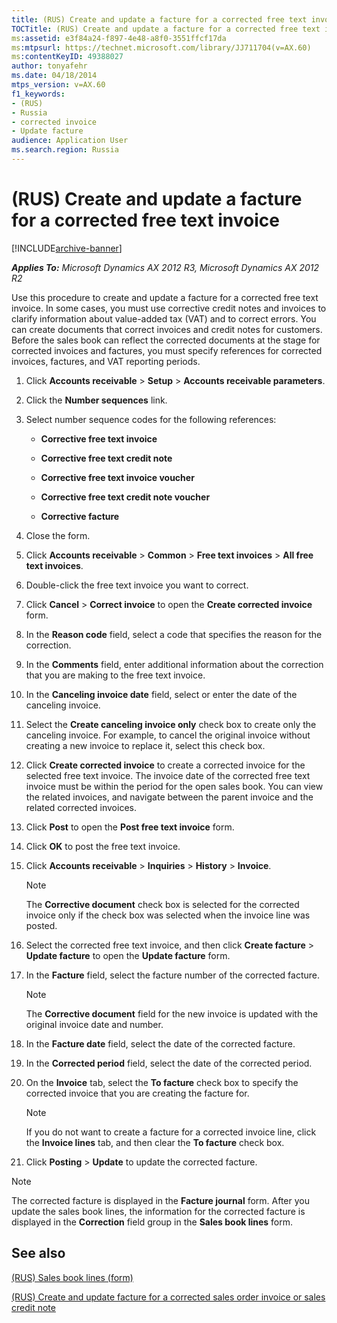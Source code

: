 ```yaml
---
title: (RUS) Create and update a facture for a corrected free text invoice
TOCTitle: (RUS) Create and update a facture for a corrected free text invoice
ms:assetid: e3f84a24-f897-4e48-a8f0-3551ffcf17da
ms:mtpsurl: https://technet.microsoft.com/library/JJ711704(v=AX.60)
ms:contentKeyID: 49388027
author: tonyafehr
ms.date: 04/18/2014
mtps_version: v=AX.60
f1_keywords:
- (RUS)
- Russia
- corrected invoice
- Update facture
audience: Application User
ms.search.region: Russia
---
```


# (RUS) Create and update a facture for a corrected free text invoice 


[!INCLUDE[archive-banner](includes/archive-banner.md)]


_**Applies To:** Microsoft Dynamics AX 2012 R3, Microsoft Dynamics AX 2012 R2_

Use this procedure to create and update a facture for a corrected free text invoice. In some cases, you must use corrective credit notes and invoices to clarify information about value-added tax (VAT) and to correct errors. You can create documents that correct invoices and credit notes for customers. Before the sales book can reflect the corrected documents at the stage for corrected invoices and factures, you must specify references for corrected invoices, factures, and VAT reporting periods.

1.  Click **Accounts receivable** \> **Setup** \> **Accounts receivable parameters**.

2.  Click the **Number sequences** link.

3.  Select number sequence codes for the following references:
    
      - **Corrective free text invoice**
    
      - **Corrective free text credit note**
    
      - **Corrective free text invoice voucher**
    
      - **Corrective free text credit note voucher**
    
      - **Corrective facture**

4.  Close the form.

5.  Click **Accounts receivable** \> **Common** \> **Free text invoices** \> **All free text invoices**.

6.  Double-click the free text invoice you want to correct.

7.  Click **Cancel** \> **Correct invoice** to open the **Create corrected invoice** form.

8.  In the **Reason code** field, select a code that specifies the reason for the correction.

9.  In the **Comments** field, enter additional information about the correction that you are making to the free text invoice.

10. In the **Canceling invoice date** field, select or enter the date of the canceling invoice.

11. Select the **Create canceling invoice only** check box to create only the canceling invoice. For example, to cancel the original invoice without creating a new invoice to replace it, select this check box.

12. Click **Create corrected invoice** to create a corrected invoice for the selected free text invoice. The invoice date of the corrected free text invoice must be within the period for the open sales book. You can view the related invoices, and navigate between the parent invoice and the related corrected invoices.

13. Click **Post** to open the **Post free text invoice** form.

14. Click **OK** to post the free text invoice.

15. Click **Accounts receivable** \> **Inquiries** \> **History** \> **Invoice**.
    

    > [!NOTE]
    > <P>The <STRONG>Corrective document</STRONG> check box is selected for the corrected invoice only if the check box was selected when the invoice line was posted.</P>



16. Select the corrected free text invoice, and then click **Create facture** \> **Update facture** to open the **Update facture** form.

17. In the **Facture** field, select the facture number of the corrected facture.
    

    > [!NOTE]
    > <P>The <STRONG>Corrective document</STRONG> field for the new invoice is updated with the original invoice date and number.</P>



18. In the **Facture date** field, select the date of the corrected facture.

19. In the **Corrected period** field, select the date of the corrected period.

20. On the **Invoice** tab, select the **To facture** check box to specify the corrected invoice that you are creating the facture for.
    

    > [!NOTE]
    > <P>If you do not want to create a facture for a corrected invoice line, click the <STRONG>Invoice lines</STRONG> tab, and then clear the <STRONG>To facture</STRONG> check box.</P>



21. Click **Posting** \> **Update** to update the corrected facture.


> [!NOTE]
> <P>The corrected facture is displayed in the <STRONG>Facture journal</STRONG> form. After you update the sales book lines, the information for the corrected facture is displayed in the <STRONG>Correction</STRONG> field group in the <STRONG>Sales book lines</STRONG> form.</P>



## See also

[(RUS) Sales book lines (form)](https://technet.microsoft.com/library/jj911234\(v=ax.60\))

[(RUS) Create and update facture for a corrected sales order invoice or sales credit note](rus-create-and-update-facture-for-a-corrected-sales-order-invoice-or-sales-credit-note.md)

  


